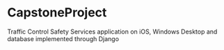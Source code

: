 # CapstoneProject
Traffic Control Safety Services application on iOS, Windows Desktop and database implemented through Django
